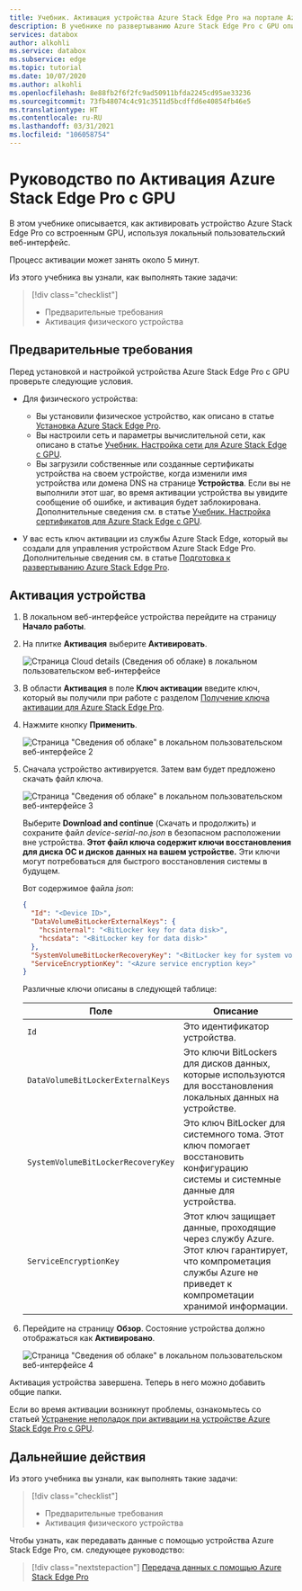 ```yaml
---
title: Учебник. Активация устройства Azure Stack Edge Pro на портале Azure | Документация Майкрософт
description: В учебнике по развертыванию Azure Stack Edge Pro с GPU описывается, как активировать физическое устройство.
services: databox
author: alkohli
ms.service: databox
ms.subservice: edge
ms.topic: tutorial
ms.date: 10/07/2020
ms.author: alkohli
ms.openlocfilehash: 8e88fb2f6f2fc9ad50911bfda2245cd95ae33236
ms.sourcegitcommit: 73fb48074c4c91c3511d5bcdffd6e40854fb46e5
ms.translationtype: HT
ms.contentlocale: ru-RU
ms.lasthandoff: 03/31/2021
ms.locfileid: "106058754"
---
```

# <a name="tutorial-activate-azure-stack-edge-pro-with-gpu"></a>Руководство по Активация Azure Stack Edge Pro с GPU

В этом учебнике описывается, как активировать устройство Azure Stack Edge Pro со встроенным GPU, используя локальный пользовательский веб-интерфейс.

Процесс активации может занять около 5 минут.

Из этого учебника вы узнали, как выполнять такие задачи:

> [!div class="checklist"]
> * Предварительные требования
> * Активация физического устройства

## <a name="prerequisites"></a>Предварительные требования

Перед установкой и настройкой устройства Azure Stack Edge Pro с GPU проверьте следующие условия.

* Для физического устройства: 
    
    - Вы установили физическое устройство, как описано в статье [Установка Azure Stack Edge Pro](azure-stack-edge-gpu-deploy-install.md).
    - Вы настроили сеть и параметры вычислительной сети, как описано в статье [Учебник. Настройка сети для Azure Stack Edge с GPU](azure-stack-edge-gpu-deploy-configure-network-compute-web-proxy.md).
    - Вы загрузили собственные или созданные сертификаты устройства на своем устройстве, когда изменили имя устройства или домена DNS на странице **Устройства**. Если вы не выполнили этот шаг, во время активации устройства вы увидите сообщение об ошибке, и активация будет заблокирована. Дополнительные сведения см. в статье [Учебник. Настройка сертификатов для Azure Stack Edge с GPU](azure-stack-edge-gpu-deploy-configure-certificates.md).
    
* У вас есть ключ активации из службы Azure Stack Edge, который вы создали для управления устройством Azure Stack Edge Pro. Дополнительные сведения см. в статье [Подготовка к развертыванию Azure Stack Edge Pro](azure-stack-edge-gpu-deploy-prep.md).


## <a name="activate-the-device"></a>Активация устройства

1. В локальном веб-интерфейсе устройства перейдите на страницу **Начало работы**.
2. На плитке **Активация** выберите **Активировать**. 

    ![Страница Cloud details (Сведения об облаке) в локальном пользовательском веб-интерфейсе](./media/azure-stack-edge-gpu-deploy-activate/activate-1.png)
    
3. В области **Активация** в поле **Ключ активации** введите ключ, который вы получили при работе с разделом [Получение ключа активации для Azure Stack Edge Pro](azure-stack-edge-gpu-deploy-prep.md#get-the-activation-key).

4. Нажмите кнопку **Применить**.

    ![Страница "Сведения об облаке" в локальном пользовательском веб-интерфейсе 2](./media/azure-stack-edge-gpu-deploy-activate/activate-2.png)


5. Сначала устройство активируется. Затем вам будет предложено скачать файл ключа.
    
    ![Страница "Сведения об облаке" в локальном пользовательском веб-интерфейсе 3](./media/azure-stack-edge-gpu-deploy-activate/activate-3.png)
    
    Выберите **Download and continue** (Скачать и продолжить) и сохраните файл *device-serial-no.json* в безопасном расположении вне устройства. **Этот файл ключа содержит ключи восстановления для диска ОС и дисков данных на вашем устройстве.** Эти ключи могут потребоваться для быстрого восстановления системы в будущем.

    Вот содержимое файла *json*:

        
    ```json
    {
      "Id": "<Device ID>",
      "DataVolumeBitLockerExternalKeys": {
        "hcsinternal": "<BitLocker key for data disk>",
        "hcsdata": "<BitLocker key for data disk>"
      },
      "SystemVolumeBitLockerRecoveryKey": "<BitLocker key for system volume>",
      "ServiceEncryptionKey": "<Azure service encryption key>"
    }
    ```
        
 
    Различные ключи описаны в следующей таблице:
    
    |Поле  |Описание  |
    |---------|---------|
    |`Id`    | Это идентификатор устройства.        |
    |`DataVolumeBitLockerExternalKeys`|Это ключи BitLockers для дисков данных, которые используются для восстановления локальных данных на устройстве.|
    |`SystemVolumeBitLockerRecoveryKey`| Это ключ BitLocker для системного тома. Этот ключ помогает восстановить конфигурацию системы и системные данные для устройства. |
    |`ServiceEncryptionKey`| Этот ключ защищает данные, проходящие через службу Azure. Этот ключ гарантирует, что компрометация службы Azure не приведет к компрометации хранимой информации. |

6. Перейдите на страницу **Обзор**. Состояние устройства должно отображаться как **Активировано**.

    ![Страница "Сведения об облаке" в локальном пользовательском веб-интерфейсе 4](./media/azure-stack-edge-gpu-deploy-activate/activate-4.png)
 
Активация устройства завершена. Теперь в него можно добавить общие папки.

Если во время активации возникнут проблемы, ознакомьтесь со статьей [Устранение неполадок при активации на устройстве Azure Stack Edge Pro с GPU](azure-stack-edge-gpu-troubleshoot-activation.md#activation-errors).

## <a name="next-steps"></a>Дальнейшие действия

Из этого учебника вы узнали, как выполнять такие задачи:

> [!div class="checklist"]
> * Предварительные требования
> * Активация физического устройства

Чтобы узнать, как передавать данные с помощью устройства Azure Stack Edge Pro, см. следующее руководство:

> [!div class="nextstepaction"]
> [Передача данных с помощью Azure Stack Edge Pro](./azure-stack-edge-gpu-deploy-add-shares.md)